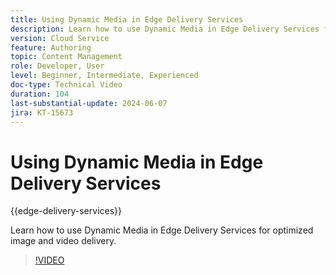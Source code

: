 ```yaml
---
title: Using Dynamic Media in Edge Delivery Services
description: Learn how to use Dynamic Media in Edge Delivery Services for optimized image and video delivery.
version: Cloud Service
feature: Authoring
topic: Content Management
role: Developer, User
level: Beginner, Intermediate, Experienced
doc-type: Technical Video
duration: 104
last-substantial-update: 2024-06-07
jira: KT-15673
---
```


# Using Dynamic Media in Edge Delivery Services

{{edge-delivery-services}}

Learn how to use Dynamic Media in Edge Delivery Services for optimized image and video delivery.

>[!VIDEO](https://video.tv.adobe.com/v/3429593/?learn=on)
